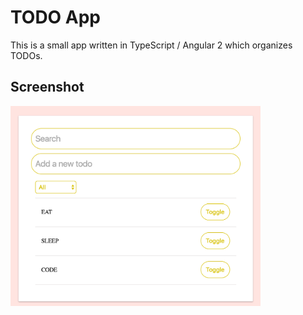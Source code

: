 # TODO App

This is a small app written in TypeScript / Angular 2 which organizes TODOs.

## Screenshot

<img src="todo-sample.png" width="400">
